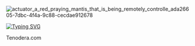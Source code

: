 ![actuator_a_red_praying_mantis_that_is_being_remotely_controlle_ada26605-7dbc-4f4a-9c88-cecdae912678](https://github.com/actuator/actuator/assets/78701239/07871490-5d0f-4608-9e65-c16c29a501bd)





[![Typing SVG](https://readme-typing-svg.demolab.com/?lines=youtube.com/@actuator)](https://youtube.com/@actuator)

Tenodera.com 
